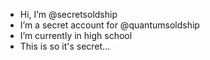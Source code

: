 -  Hi, I’m @secretsoldship
-  I’m a secret account for @quantumsoldship
-  I’m currently in high school
-  This is so it's secret...

<!---
secretsoldship/secretsoldship is a ✨ special ✨ repository because its `README.md` (this file) appears on your GitHub profile.
You can click the Preview link to take a look at your changes.
--->

